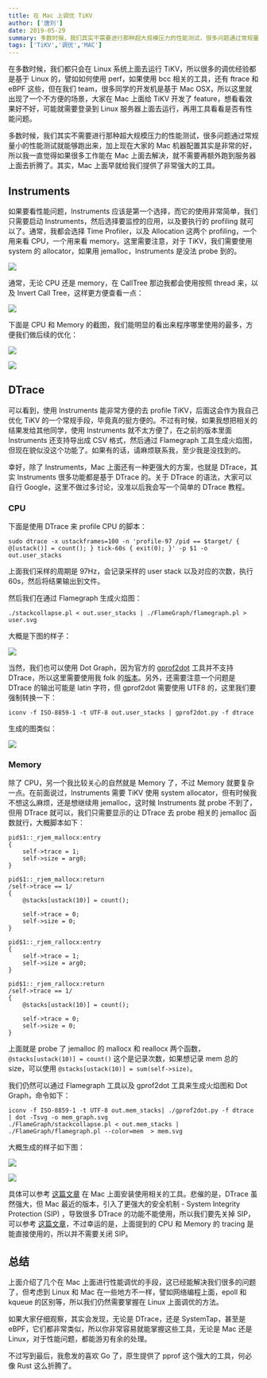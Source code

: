 ```yaml
---
title: 在 Mac 上调优 TiKV
author: ['唐刘']
date: 2019-05-29
summary: 多数时候，我们其实不需要进行那种超大规模压力的性能测试，很多问题通过常规量小的性能测试就能够跑出来，加上现在大家的 Mac 机器配置都非常的好，所以我一直觉得如果很多工作能在 Mac 上面去解决，就不需要再额外跑到服务器上面去折腾了。
tags: ['TiKV','调优','MAC']
---
```


在多数时候，我们都只会在 Linux 系统上面去运行 TiKV，所以很多的调优经验都是基于 Linux 的，譬如如何使用 perf，如果使用 bcc 相关的工具，还有 ftrace 和 eBPF 这些，但在我们 team，很多同学的开发机是基于 Mac OSX，所以这里就出现了一个不方便的场景，大家在 Mac 上面给 TiKV 开发了 feature，想看看效果好不好，可能就需要登录到 Linux 服务器上面去运行，再用工具看看是否有性能问题。

多数时候，我们其实不需要进行那种超大规模压力的性能测试，很多问题通过常规量小的性能测试就能够跑出来，加上现在大家的 Mac 机器配置其实是非常的好，所以我一直觉得如果很多工作能在 Mac 上面去解决，就不需要再额外跑到服务器上面去折腾了。其实，Mac 上面早就给我们提供了非常强大的工具。

## Instruments

如果要看性能问题，Instruments 应该是第一个选择，而它的使用非常简单，我们只需要启动 Instruments，然后选择要监控的应用，以及要执行的 profiling 就可以了。通常，我都会选择 Time Profiler，以及 Allocation 这两个 profiling，一个用来看 CPU，一个用来看 memory。这里需要注意，对于 TiKV，我们需要使用 system 的 allocator，如果用 jemalloc，Instruments 是没法 probe 到的。

![](media/tikv-performance-tuning-in-mac/1.png)

通常，无论 CPU 还是 memory，在 CallTree 那边我都会使用按照 thread 来，以及 Invert Call Tree，这样更方便查看一点：

![](media/tikv-performance-tuning-in-mac/2.png)

下面是 CPU 和 Memory 的截图，我们能明显的看出来程序哪里使用的最多，方便我们做后续的优化：

![](media/tikv-performance-tuning-in-mac/3.png)

![](media/tikv-performance-tuning-in-mac/4.png)

## DTrace

可以看到，使用 Instruments 能非常方便的去 profile TiKV，后面这会作为我自己优化 TiKV 的一个常规手段，毕竟真的挺方便的。不过有时候，如果我想把相关的结果发给其他同学，使用 Instruments 就不太方便了，在之前的版本里面 Instruments 还支持导出成 CSV 格式，然后通过 Flamegraph 工具生成火焰图，但现在貌似没这个功能了。如果有的话，请麻烦联系我，至少我是没找到的。

幸好，除了 Instruments，Mac 上面还有一种更强大的方案，也就是 DTrace，其实 Instruments 很多功能都是基于 DTrace 的。关于 DTrace 的语法，大家可以自行 Google，这里不做过多讨论，没准以后我会写一个简单的 DTrace 教程。

### CPU

下面是使用 DTrace 来 profile CPU 的脚本：

```
sudo dtrace -x ustackframes=100 -n 'profile-97 /pid == $target/ { @[ustack()] = count(); } tick-60s { exit(0); }' -p $1 -o out.user_stacks
```

上面我们采样的周期是 97Hz，会记录采样的 user stack 以及对应的次数，执行 60s，然后将结果输出到文件。

然后我们在通过 Flamegraph 生成火焰图：

```
./stackcollapse.pl < out.user_stacks | ./FlameGraph/flamegraph.pl > user.svg
```

大概是下图的样子：

![](media/tikv-performance-tuning-in-mac/5.png)

当然，我们也可以使用 Dot Graph，因为官方的 [gprof2dot](https://links.jianshu.com/go?to=https%3A%2F%2Fgithub.com%2Fjrfonseca%2Fgprof2dot) 工具并不支持 DTrace，所以这里需要使用我 folk 的[版本](https://links.jianshu.com/go?to=https%3A%2F%2Fgithub.com%2Fsiddontang%2Fgprof2dot%2F)。另外，还需要注意一个问题是 DTrace 的输出可能是 latin 字符，但 gprof2dot 需要使用 UTF8 的，这里我们要强制转换一下：

```
iconv -f ISO-8859-1 -t UTF-8 out.user_stacks | gprof2dot.py -f dtrace
```

生成的图类似：

![](media/tikv-performance-tuning-in-mac/6.png)

### Memory

除了 CPU，另一个我比较关心的自然就是 Memory 了，不过 Memory 就要复杂一点。在前面说过，Instruments 需要 TiKV 使用 system allocator，但有时候我不想这么麻烦，还是想继续用 jemalloc，这时候 Instruments 就 probe 不到了，但用 DTrace 就可以，我们只需要显示的让 DTrace 去 probe 相关的 jemalloc 函数就行，大概脚本如下：

```
pid$1::_rjem_mallocx:entry
{
    self->trace = 1;
    self->size = arg0;
}

pid$1::_rjem_mallocx:return
/self->trace == 1/
{
    @stacks[ustack(10)] = count();
    
    self->trace = 0;
    self->size = 0;
}

pid$1::_rjem_rallocx:entry
{
    self->trace = 1;
    self->size = arg0;
}

pid$1::_rjem_rallocx:return
/self->trace == 1/
{
    @stacks[ustack(10)] = count();
    
    self->trace = 0;
    self->size = 0;
}
```

上面就是 probe 了 jemalloc 的 mallocx 和 reallocx 两个函数，`@stacks[ustack(10)] = count()` 这个是记录次数，如果想记录 mem 总的 size，可以使用 `@stacks[ustack(10)] = sum(self->size)`。

我们仍然可以通过 Flamegraph 工具以及 gprof2dot 工具来生成火焰图和 Dot Graph，命令如下：

```
iconv -f ISO-8859-1 -t UTF-8 out.mem_stacks| ./gprof2dot.py -f dtrace | dot -Tsvg -o mem_graph.svg
./FlameGraph/stackcollapse.pl < out.mem_stacks | ./FlameGraph/flamegraph.pl --color=mem  > mem.svg
```

大概生成的样子如下图：

![](media/tikv-performance-tuning-in-mac/7.png)

![](media/tikv-performance-tuning-in-mac/8.png)

具体可以参考 [这篇文章](https://gist.github.com/siddontang/af37155035a5d5641e6a601fef661f4c) 在 Mac 上面安装使用相关的工具。悲催的是，DTrace 虽然强大，但 Mac 最近的版本，引入了更强大的安全机制 - System Integrity Protection (SIP) ，导致很多 DTrace 的功能不能使用，所以我们要先关掉 SIP，可以参考 [这篇文章](http://jimtechstuff.blogspot.com/2015/10/dtrace-broken-under-el-capitan.html)，不过幸运的是，上面提到的 CPU 和 Memory 的 tracing 是能直接使用的，所以并不需要关闭 SIP。

## 总结

上面介绍了几个在 Mac 上面进行性能调优的手段，这已经能解决我们很多的问题了，但考虑到 Linux 和 Mac 在一些地方不一样，譬如网络编程上面，epoll 和 kqueue 的区别等，所以我们仍然需要掌握在 Linux 上面调优的方法。

如果大家仔细观察，其实会发现，无论是 DTrace，还是 SystemTap，甚至是 eBPF，它们都非常类似，所以你非常容易就能掌握这些工具，无论是 Mac 还是 Linux，对于性能问题，都能游刃有余的处理。

不过写到最后，我愈发的喜欢 Go 了，原生提供了 pprof 这个强大的工具，何必像 Rust 这么折腾了。
